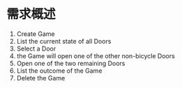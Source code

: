 # 需求概述

1. Create Game
2. List the current state of all Doors 
3. Select a Door 
4. the Game will open one of the other non-bicycle Doors 
5. Open one of the two remaining Doors 
6. List the outcome of the Game 
7. Delete the Game



